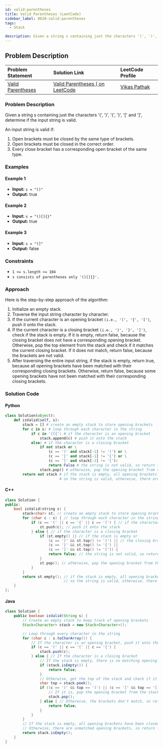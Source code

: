 ```yaml
---
id: valid-parentheses
title: Valid Parentheses (LeetCode)
sidebar_label: 0020-valid-parentheses
tags:
  - Stack

description: Given a string s containing just the characters '(', ')', '{', '}', '[' and ']', determine if the input string is valid.
---
```


## Problem Description

| Problem Statement                                                                  | Solution Link                                                                                 | LeetCode Profile                                         |
| :--------------------------------------------------------------------------------- | :-------------------------------------------------------------------------------------------- | :------------------------------------------------------- |
| [Valid Parentheses ](https://leetcode.com/problems/valid-parentheses/description/) | [Valid Parentheses ( on LeetCode](https://leetcode.com/problems/valid-parentheses/solutions/) | [Vikas Pathak](https://leetcode.com/u/Vikas-Pathak-123/) |

### Problem Description

Given a string s containing just the characters '(', ')', '{', '}', '[' and ']', determine if the input string is valid.

An input string is valid if:

1. Open brackets must be closed by the same type of brackets.
2. Open brackets must be closed in the correct order.
3. Every close bracket has a corresponding open bracket of the same type.

### Examples

#### Example 1

- **Input:** `s = "()"`
- **Output:** true

#### Example 2

- **Input:** `s = "()[]{}"`
- **Output:** true

#### Example 3

- **Input:** `s = "(]"`
- **Output:** false

### Constraints

- `1 <= s.length <= 104`
- `s consists of parentheses only '()[]{}'.`

### Approach

Here is the step-by-step approach of the algorithm:

1. Initialize an empty stack.
2. Traverse the input string character by character.
3. If the current character is an opening bracket `(i.e., '(', '{', '[')`, push it onto the stack.
4. If the current character is a closing bracket `(i.e., ')', '}', ']')`, check if the stack is empty. If it is empty, return false, because the closing bracket does not have a corresponding opening bracket. Otherwise, pop the top element from the stack and check if it matches the current closing bracket. If it does not match, return false, because the brackets are not valid.
5. After traversing the entire input string, if the stack is empty, return true, because all opening brackets have been matched with their corresponding closing brackets. Otherwise, return false, because some opening brackets have not been matched with their corresponding closing brackets.

### Solution Code

#### Python

```python
class Solution(object):
    def isValid(self, s):
        stack = [] # create an empty stack to store opening brackets
        for c in s: # loop through each character in the string
            if c in '([{': # if the character is an opening bracket
                stack.append(c) # push it onto the stack
            else: # if the character is a closing bracket
                if not stack or \
                    (c == ')' and stack[-1] != '(') or \
                    (c == '}' and stack[-1] != '{') or \
                    (c == ']' and stack[-1] != '['):
                    return False # the string is not valid, so return false
                stack.pop() # otherwise, pop the opening bracket from the stack
        return not stack # if the stack is empty, all opening brackets have been matched with their corresponding closing brackets,
                         # so the string is valid, otherwise, there are unmatched opening brackets, so return false
```

#### C++

```cpp
class Solution {
public:
    bool isValid(string s) {
        stack<char> st; // create an empty stack to store opening brackets
        for (char c : s) { // loop through each character in the string
            if (c == '(' || c == '{' || c == '[') { // if the character is an opening bracket
                st.push(c); // push it onto the stack
            } else { // if the character is a closing bracket
                if (st.empty() || // if the stack is empty or
                    (c == ')' && st.top() != '(') || // the closing bracket doesn't match the corresponding opening bracket at the top of the stack
                    (c == '}' && st.top() != '{') ||
                    (c == ']' && st.top() != '[')) {
                    return false; // the string is not valid, so return false
                }
                st.pop(); // otherwise, pop the opening bracket from the stack
            }
        }
        return st.empty(); // if the stack is empty, all opening brackets have been matched with their corresponding closing brackets,
                           // so the string is valid, otherwise, there are unmatched opening brackets, so return false
    }
};
```

#### Java

```java
class Solution {
    public boolean isValid(String s) {
        // Create an empty stack to keep track of opening brackets
        Stack<Character> stack = new Stack<Character>();

        // Loop through every character in the string
        for (char c : s.toCharArray()) {
            // If the character is an opening bracket, push it onto the stack
            if (c == '(' || c == '[' || c == '{') {
                stack.push(c);
            } else { // If the character is a closing bracket
                // If the stack is empty, there is no matching opening bracket, so return false
                if (stack.isEmpty()) {
                    return false;
                }
                // Otherwise, get the top of the stack and check if it's the matching opening bracket
                char top = stack.peek();
                if ((c == ')' && top == '(') || (c == ']' && top == '[') || (c == '}' && top == '{')) {
                    // If it is, pop the opening bracket from the stack
                    stack.pop();
                } else { // Otherwise, the brackets don't match, so return false
                    return false;
                }
            }
        }
        // If the stack is empty, all opening brackets have been closed, so return true
        // Otherwise, there are unmatched opening brackets, so return false
        return stack.isEmpty();
    }
}
```

